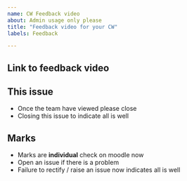 ```yaml
---
name: CW Feedback video
about: Admin usage only please
title: "Feedback video for your CW"
labels: Feedback

---
```


## Link to feedback video



## This issue

* Once the team have viewed please close
* Closing this issue to indicate all is well

## Marks

* Marks are **individual** check on moodle now
* Open an issue if there is a problem
* Failure to rectify / raise an issue now indicates all is well

